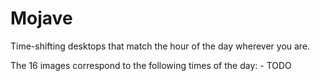# Mojave
Time-shifting desktops that match the hour of the day wherever you are.

The 16 images correspond to the following times of the day:
	- TODO
